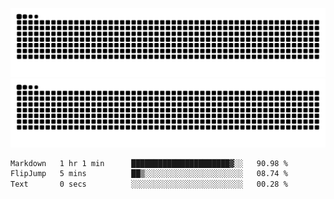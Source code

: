 ![Snake Animation](https://raw.githubusercontent.com/tomhea/tomhea/output/github-contribution-grid-snake-dark.svg#gh-dark-mode-only)
![Snake Animation](https://raw.githubusercontent.com/tomhea/tomhea/output/github-contribution-grid-snake.svg#gh-light-mode-only)

<p></p>

<!--START_SECTION:waka-->

```txt
Markdown   1 hr 1 min      ██████████████████████▓░░   90.98 %
FlipJump   5 mins          ██▒░░░░░░░░░░░░░░░░░░░░░░   08.74 %
Text       0 secs          ░░░░░░░░░░░░░░░░░░░░░░░░░   00.28 %
```

<!--END_SECTION:waka-->
